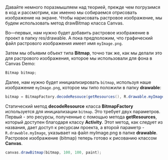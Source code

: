 Давайте немного поразмышляем над теорией, прежде чем погрузимся в код и рассмотрим, как именно мы собираемся отрисовать изображение на экране. Чтобы нарисовать растровое изображение, мы будем использовать метод drawBitmap класса Canvas.

Во—первых, нам нужно будет добавить растровое изображение в проект в папку res/drawable. А пока предположим, что графический файл растрового изображения имеет имя ```myImage.png```.

Затем мы объявим объект типа **Bitmap**, точно так же, как мы делали это для растрового изображения, которое мы использовали для фона в Canvas Demo:
```java
Bitmap bitmap;
```
Далее, нам нужно будет инициализировать ```bitmap```, используя наше изображение  ```myImage.png```, которое мы типо положили в папку **drawable**:
```java
bitmap = BitmapFactory.decodeResouce(getResources(), R.drawable.myImage);
```
Статический метод **decodeResource** класса **BitmapFactory** используется для инициализации ```bitmap```. Это требует двух параметров. Первый - это ресурсы, полученные с помощью метода **getResources**, который доступен благодаря классу **Activity**. Этот метод, как следует из названия, дает доступ к ресурсам проекта, а второй параметр - ```R.drawable.myImage```, указывает на файл myImage.png в папке **drawable**. Растровое изображение (bitmap) теперь готово к рисованию классом **Canvas**.
```java
canvas.drawBitmap(bitmap, 100, 100, paint);
```
